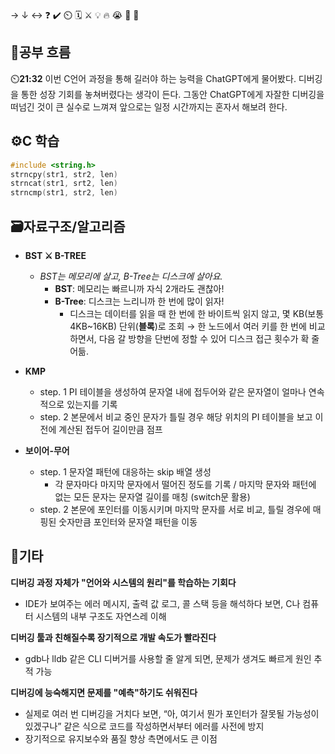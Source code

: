 → ↓ ↔ ❓ ✔️ ⏲️ 🗓️ ⚔️ 💡 🔥 😭 👏 🎵 

## 🧠공부 흐름
⏲️**21:32** 이번 C언어 과정을 통해 길러야 하는 능력을 ChatGPT에게 물어봤다. 디버깅을 통한 성장 기회를 놓쳐버렸다는 생각이 든다. 그동안 ChatGPT에게 자잘한 디버깅을 떠넘긴 것이 큰 실수로 느껴져 앞으로는 일정 시간까지는 혼자서 해보려 한다.  

## ⚙️C 학습
```c
#include <string.h>
strncpy(str1, str2, len)
strncat(str1, srt2, len)
strncmp(str1, str2, len)
```

## 🗃️자료구조/알고리즘
- **BST ⚔️ B-TREE**
    - *BST는 메모리에 살고, B-Tree는 디스크에 살아요.*
        - **BST**: 메모리는 빠르니까 자식 2개라도 괜찮아! 
        - **B-Tree**: 디스크는 느리니까 한 번에 많이 읽자! 
	        - 디스크는 데이터를 읽을 때 한 번에 한 바이트씩 읽지 않고, 몇 KB(보통 4KB~16KB) 단위(**블록**)로 조회 → 한 노드에서 여러 키를 한 번에 비교하면서, 다음 갈 방향을 단번에 정할 수 있어 디스크 접근 횟수가 확 줄어듦.  

- **KMP**
    - step. 1 PI 테이블을 생성하여 문자열 내에 접두어와 같은 문자열이 얼마나 연속적으로 있는지를 기록
    - step. 2 본문에서 비교 중인 문자가 틀릴 경우 해당 위치의 PI 테이블을 보고 이전에 계산된 접두어 길이만큼 점프

- **보이어-무어**
    - step. 1 문자열 패턴에 대응하는 skip 배열 생성
        - 각 문자마다 마지막 문자에서 떨어진 정도를 기록 / 마지막 문자와 패턴에 없는 모든 문자는 문자열 길이를 매칭 (switch문 활용)
    - step. 2 본문에 포인터를 이동시키며 마지막 문자를 서로 비교, 틀릴 경우에 매핑된 숫자만큼 포인터와 문자열 패턴을 이동  

## 📌기타
**디버깅 과정 자체가 "언어와 시스템의 원리"를 학습하는 기회다**
- IDE가 보여주는 에러 메시지, 출력 값 로그, 콜 스택 등을 해석하다 보면, C나 컴퓨터 시스템의 내부 구조도 자연스레 이해

**디버깅 툴과 친해질수록 장기적으로 개발 속도가 빨라진다**
- gdb나 lldb 같은 CLI 디버거를 사용할 줄 알게 되면, 문제가 생겨도 빠르게 원인 추적 가능

**디버깅에 능숙해지면 문제를 "예측"하기도 쉬워진다**
- 실제로 여러 번 디버깅을 거치다 보면, “아, 여기서 뭔가 포인터가 잘못될 가능성이 있겠구나” 같은 식으로 코드를 작성하면서부터 에러를 사전에 방지
- 장기적으로 유지보수와 품질 향상 측면에서도 큰 이점

